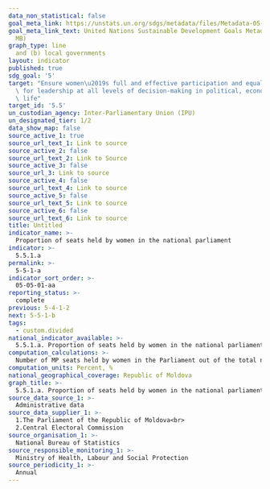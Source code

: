 ```yaml
---
data_non_statistical: false
goal_meta_link: https://unstats.un.org/sdgs/metadata/files/Metadata-05-05-01.pdf
goal_meta_link_text: United Nations Sustainable Development Goals Metadata (PDF 4.0
  MB)
graph_type: line
  and (b) local governments
layout: indicator
published: true
sdg_goal: '5'
target: "Ensure women\u2019s full and effective participation and equal opportunities\
  \ for leadership at all levels of decision-making in political, economic and public\
  \ life"
target_id: '5.5'
un_custodian_agency: Inter-Parliamentary Union (IPU)
un_designated_tier: 1/2
data_show_map: false
source_active_1: true
source_url_text_1: Link to source
source_active_2: false
source_url_text_2: Link to Source
source_active_3: false
source_url_3: Link to source
source_active_4: false
source_url_text_4: Link to source
source_active_5: false
source_url_text_5: Link to source
source_active_6: false
source_url_text_6: Link to source
title: Untitled
indicator_name: >-
  Proportion of seats held by women in the national parliament
indicator: >-
  5.5.1.a
permalink: >-
  5-5-1-a
indicator_sort_order: >-
  05-05-01-aa
reporting_status: >-
  complete
previous: 5-4-1-2
next: 5-5-1-b
tags:
  - custom.divided
national_indicator_available: >-
  5.5.1.a. Proportion of seats held by women in the national parliament
computation_calculations: >-
  Number of MP seats held by women in the Parliament out of the total number of MPs *100
computation_units: Percent, %
national_geographical_coverage: Republic of Moldova
graph_title: >-
  5.5.1.a. Proportion of seats held by women in the national parliament
source_data_source_1: >-
  Administrative data
source_data_supplier_1: >-
  1.The Parliament of the Republic of Moldova<br> 
  2.Central Electoral Commission
source_organisation_1: >-
  National Bureau of Statistics
source_responsible_monitoring_1: >-
  Ministry of Health, Labour and Social Protection
source_periodicity_1: >-
  Annual
---
```

